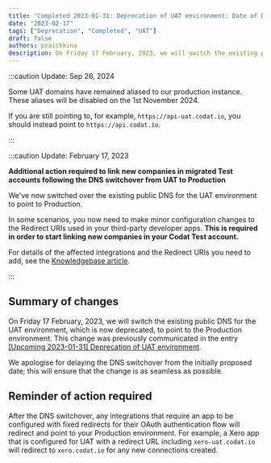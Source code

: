 ```yaml
---
title: "Completed 2023-01-31: Deprecation of UAT environment: Date of DNS switchover"
date: "2023-02-17"
tags: ["Deprecation", "Completed", "UAT"]
draft: false
authors: pzaichkina
description: On Friday 17 February, 2023, we will switch the existing public DNS for the UAT environment, which is now deprecated, to point to the Production environment.
---
```


:::caution Update: Sep 26, 2024

Some UAT domains have remained aliased to our production instance. These aliases will be disabled on the 1st November 2024.

If you are still pointing to, for example, `https://api-uat.codat.io`, you should instead point to `https://api.codat.io`.

:::

:::caution Update: February 17, 2023

**Additional action required to link new companies in migrated Test accounts following the DNS switchover from UAT to Production**

We've now switched over the existing public DNS for the UAT environment to point to Production.

In some scenarios, you now need to make minor configuration changes to the Redirect URIs used in your third-party developer apps. **This is required in order to start linking new companies in your Codat Test account.**

For details of the affected integrations and the Redirect URIs you need to add, see the [Knowledgebase article](https://codat.zendesk.com/hc/en-gb/articles/9389011101341--UAT-Deprecation-Changes-to-the-app-setup-used-for-your-new-Test-account-).

:::

<!--truncate-->

## Summary of changes

On Friday 17 February, 2023, we will switch the existing public DNS for the UAT environment, which is now deprecated, to point to the Production environment. This change was previously communicated in the entry <a href="https://docs.codat.io/updates/230131-uat-deprecation">\[Upcoming 2023-01-31] Deprecation of UAT environment</a>.

We apologise for delaying the DNS switchover from the initially proposed date; this will ensure that the change is as seamless as possible.

## Reminder of action required

After the DNS switchover, any integrations that require an app to be configured with fixed redirects for their OAuth authentication flow will redirect and point to your Production environment. For example, a Xero app that is configured for UAT with a redirect URL including `xero-uat.codat.io` will redirect to `xero.codat.io` for any new connections created.
